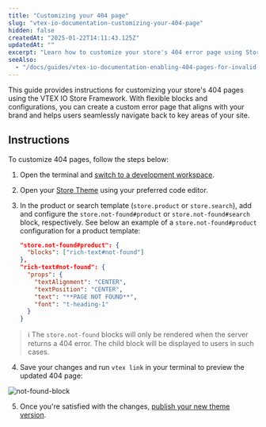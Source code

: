 ```yaml
---
title: "Customizing your 404 page"
slug: "vtex-io-documentation-customizing-your-404-page"
hidden: false
createdAt: "2025-01-22T14:11:43.125Z"
updatedAt: ""
excerpt: "Learn how to customize your store's 404 error page using Store Framework."
seeAlso:
  - "/docs/guides/vtex-io-documentation-enabling-404-pages-for-invalid-single-segment-paths"
---
```


This guide provides instructions for customizing your store's 404 pages using the VTEX IO Store Framework. With flexible blocks and configurations, you can create a custom error page that aligns with your brand and helps users seamlessly navigate back to key areas of your site.

## Instructions

To customize 404 pages, follow the steps below:

1. Open the terminal and [switch to a development workspace](https://developers.vtex.com/docs/guides/vtex-io-documentation-creating-a-development-workspace/).
2. Open your [Store Theme](https://developers.vtex.com/docs/guides/vtex-io-documentation-store-theme) using your preferred code editor.
3. In the product or search template (`store.product` or `store.search`), add and configure the `store.not-found#product` or `store.not-found#search` block, respectively. See below an example of a `store.not-found#product` configuration for a product template:
    
    ```json
    "store.not-found#product": {
      "blocks": ["rich-text#not-found"]
    },
    "rich-text#not-found": {
      "props": {
        "textAlignment": "CENTER",
        "textPosition": "CENTER",
        "text": "**PAGE NOT FOUND**",
        "font": "t-heading-1"
      }
    }
    ```
    
  > ℹ The `store.not-found` blocks will only be rendered when the server returns a 404 error. The child block will be displayed to users in such cases.

4. Save your changes and run `vtex link` in your terminal to preview the updated 404 page:

  ![not-found-block](https://cdn.jsdelivr.net/gh/vtexdocs/dev-portal-content@main/images/vtex-io-documentation-enabling-404-pages-1.png)

5. Once you're satisfied with the changes, [publish your new theme version](https://developers.vtex.com/docs/guides/vtex-io-documentation-making-your-theme-content-public/).
